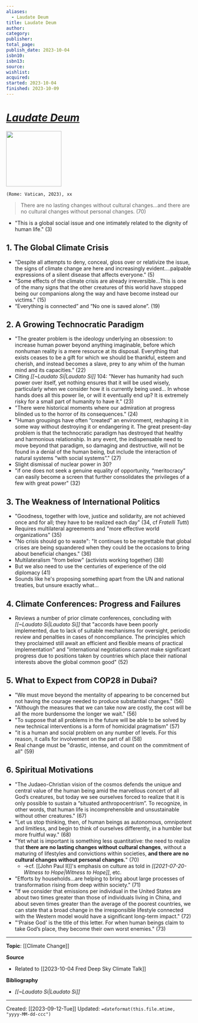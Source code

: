 ```yaml
---
aliases:
  - Laudate Deum
title: Laudate Deum
author: 
category: 
publisher: 
total_page: 
publish_date: 2023-10-04
isbn10: 
isbn13: 
source: 
wishlist: 
acquired: 
started: 2023-10-04
finished: 2023-10-09
---
```

# *[Laudate Deum](https://www.vatican.va/content/francesco/en/apost_exhortations/documents/20231004-laudate-deum.html)*

<img src="https://hamiltondiocese.com/wp-content/uploads/2023/10/laudate-deum-header.png" width=150>

`(Rome: Vatican, 2023), xx`

>There are no lasting changes without cultural changes...and there are no cultural changes without personal changes. (70)


- "This is a global social issue and one intimately related to the dignity of human life." (3)

## 1. The Global Climate Crisis 
- "Despite all attempts to deny, conceal, gloss over or relativize the issue, the signs of climate change are here and increasingly evident....palpable expressions of a silent disease that affects everyone." (5)
- "Some effects of the climate crisis are already irreversible...This is one of the many signs that the other creatures of this world have stopped being our companions along the way and have become instead our victims." (15)
- “Everything is connected” and “No one is saved alone”. (19)

## 2. A Growing Technocratic Paradigm
- "The greater problem is the ideology underlying an obsession: to increase human power beyond anything imaginable, before which nonhuman reality is a mere resource at its disposal. Everything that exists ceases to be a gift for which we should be thankful, esteem and cherish, and instead becomes a slave, prey to any whim of the human mind and its capacities." (22)
- Citing *[[~Laudato Si|Laudato Si]]* 104: "Never has humanity had such power over itself, yet nothing ensures that it will be used wisely, particularly when we consider how it is currently being used… In whose hands does all this power lie, or will it eventually end up? It is extremely risky for a small part of humanity to have it." (23)
- "There were historical moments where our admiration at progress blinded us to the horror of its consequences." (24)
- "Human groupings have often “created” an environment, reshaping it in some way without destroying it or endangering it. The great present-day problem is that the technocratic paradigm has destroyed that healthy and harmonious relationship. In any event, the indispensable need to move beyond that paradigm, so damaging and destructive, will not be found in a denial of the human being, but include the interaction of natural systems “with social systems”." (27)
- Slight dismissal of nuclear power in 30?
- "if one does not seek a genuine equality of opportunity, “meritocracy” can easily become a screen that further consolidates the privileges of a few with great power" (32)


## 3. The Weakness of International Politics
- "Goodness, together with love, justice and solidarity, are not achieved once and for all; they have to be realized each day" (34, cf *Fratelli Tutti*)
- Requires multilateral agreements and "more effective world organizations" (35)
- "No crisis should go to waste": "It continues to be regrettable that global crises are being squandered when they could be the occasions to bring about beneficial changes." (36)
- Multilateralism "from below" (activists working together) (38)
- But we also need to use the centuries of experience of the old diplomacy (41)
- Sounds like he's proposing something apart from the UN and national treaties, but unsure exactly what...


## 4. Climate Conferences: Progress and Failures
- Reviews a number of prior climate conferences, concluding with *[[~Laudato Si|Laudato Si]]* that "accords have been poorly implemented, due to lack of suitable mechanisms for oversight, periodic review and penalties in cases of noncompliance. The principles which they proclaimed still await an efficient and flexible means of practical implementation" and "international negotiations cannot make significant progress due to positions taken by countries which place their national interests above the global common good" (52)


## 5. What to Expect from COP28 in Dubai?
- "We must move beyond the mentality of appearing to be concerned but not having the courage needed to produce substantial changes." (56)
- "Although the measures that we can take now are costly, the cost will be all the more burdensome the longer we wait." (56)
- "To suppose that all problems in the future will be able to be solved by new technical interventions is a form of homicidal pragmatism" (57)
- "it is a human and social problem on any number of levels. For this reason, it calls for involvement on the part of all (58)
- Real change must be "drastic, intense, and count on the commitment of all" (59)


## 6. Spiritual Motivations
- "The Judaeo-Christian vision of the cosmos defends the unique and central value of the human being amid the marvellous concert of all God’s creatures, but today we see ourselves forced to realize that it is only possible to sustain a “situated anthropocentrism”. To recognize, in other words, that human life is incomprehensible and unsustainable without other creatures." (67)
- "Let us stop thinking, then, of human beings as autonomous, omnipotent and limitless, and begin to think of ourselves differently, in a humbler but more fruitful way." (68)
- "Yet what is important is something less quantitative: the need to realize that **there are no lasting changes without cultural changes**, without a maturing of lifestyles and convictions within societies, **and there are no cultural changes without personal changes.**" (70)
	- →cf. [[John Paul II]]'s emphasis on culture as told in *[[2021-07-20-Witness to Hope|Witness to Hope]]*, etc.
- "Efforts by households...are helping to bring about large processes of transformation rising from deep within society." (71)
- "If we consider that emissions per individual in the United States are about two times greater than those of individuals living in China, and about seven times greater than the average of the poorest countries, we can state that a broad change in the irresponsible lifestyle connected with the Western model would have a significant long-term impact." (72)
- "'Praise God' is the title of this letter. For when human beings claim to take God’s place, they become their own worst enemies." (73)



--- 
**Topic**: [[Climate Change]]

**Source**
- Related to [[2023-10-04 Fred Deep Sky Climate Talk]]

**Bibliography**
- *[[~Laudato Si|Laudato Si]]*
 

---
Created: [[2023-09-12-Tue]]
Updated: `=dateformat(this.file.mtime, "yyyy-MM-dd-ccc")`

